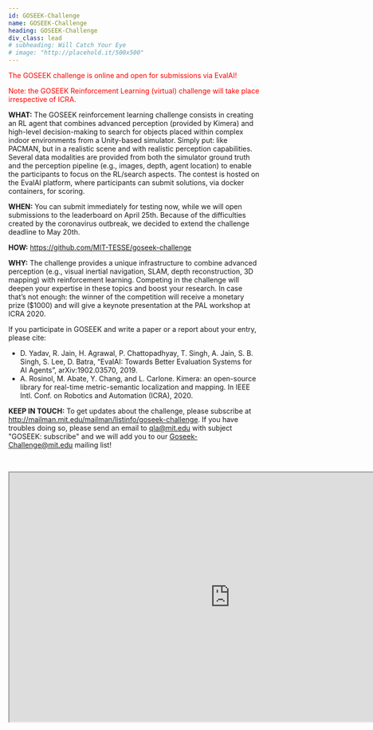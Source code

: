 ```yaml
---
id: GOSEEK-Challenge
name: GOSEEK-Challenge
heading: GOSEEK-Challenge
div_class: lead
# subheading: Will Catch Your Eye
# image: "http://placehold.it/500x500"
---
```

<font color="red">The GOSEEK challenge is online and open for submissions via EvalAI!</font>


<font color="red">Note: the GOSEEK Reinforcement Learning (virtual) challenge will take place irrespective of ICRA. </font>


<strong>WHAT:</strong> The GOSEEK reinforcement learning challenge consists in creating an RL agent that combines advanced perception (provided by Kimera) and high-level decision-making to search for objects placed within complex indoor environments from a Unity-based simulator. Simply put: like PACMAN, but in a realistic scene and with realistic perception capabilities. Several data modalities are provided from both the simulator ground truth and the perception pipeline (e.g., images, depth, agent location) to enable the participants to focus on the RL/search aspects. The contest is hosted on the EvalAI platform, where participants can submit solutions, via docker containers, for scoring.

<strong>WHEN:</strong> You can submit immediately for testing now, while we will open submissions to the leaderboard on April 25th. Because of the difficulties created by the coronavirus outbreak, we decided to extend the challenge deadline to May 20th.

<strong>HOW:</strong> <a href="https://github.com/MIT-TESSE/goseek-challenge">https://github.com/MIT-TESSE/goseek-challenge</a> 

<strong>WHY:</strong> The challenge provides a unique infrastructure to combine advanced perception (e.g., visual inertial navigation, SLAM, depth reconstruction, 3D mapping) with reinforcement learning. Competing in the challenge will deepen your expertise in these topics and boost your research. In case that’s not enough: the winner of the competition will receive a monetary prize ($1000) and will give a keynote presentation at the PAL workshop at ICRA 2020.

If you participate in GOSEEK and write a paper or a report about your entry, please cite:
-	D. Yadav, R. Jain, H. Agrawal, P. Chattopadhyay, T. Singh, A. Jain, S. B. Singh, S. Lee, D. Batra, “EvalAI: Towards Better Evaluation Systems for AI Agents”, arXiv:1902.03570, 2019.
-	A. Rosinol, M. Abate, Y. Chang, and L. Carlone. Kimera: an open-source library for real-time metric-semantic localization and mapping. In IEEE Intl. Conf. on Robotics and Automation (ICRA), 2020.

<strong>KEEP IN TOUCH:</strong> To get updates about the challenge, please subscribe at <a href="http://mailman.mit.edu/mailman/listinfo/goseek-challenge">http://mailman.mit.edu/mailman/listinfo/goseek-challenge</a>. If you have troubles doing so, please send an email to <a href="qla@mit.edu">qla@mit.edu</a> with subject "GOSEEK: subscribe" and we will add you to our <a href="Goseek-Challenge@mit.edu">Goseek-Challenge@mit.edu</a> mailing list!
   
&nbsp;
<div align="center">
    <iframe width="885" height="500" src="https://www.youtube.com/embed/KXTag0xsg28" allowfullscreen></iframe>
</div>
